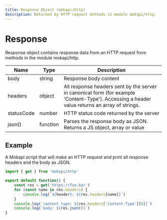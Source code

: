 ```yaml
---
title: Response Object (mokapi/http)
description: Returned by HTTP request methods in module mokapi/http.
---
```

# Response

Response object contains response data from an HTTP request 
from methods in the module mokapi/http.

| Name       | Type     | Description                                                                                                                                   |
|------------|----------|-----------------------------------------------------------------------------------------------------------------------------------------------|
| body       | string   | Response body content                                                                                                                         |
| headers    | object   | All response headers sent by the server in canonical form (for example 'Content-Type'). Accessing a header value returns an array of strings. |
| statusCode | number   | HTTP status code returned by the server                                                                                                       |
| json()     | function | Parses the response body as JSON. Returns a JS object, array or value                                                                         |

## Example

A Mokapi script that will make an HTTP request and print all response headers and the body as JSON.

```javascript
import { get } from 'mokapi/http'

export default function() {
    const res = get('https://foo.bar')
    for (const name in res.headers) {
        console.log(`${header}: ${res.headers[name]}`)
    }
    console.log(`content type: ${res.headers['Content-Type'][0]}`)
    console.log(`body: ${res.json()}`)
}
```